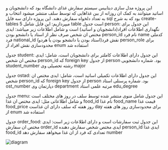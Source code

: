 این پروژه مدل سازی دیتابیس سیستم سفارش غذای دانشگاه بود که دانشجویان و اساتید میتوانند به کمک ان روزانه از بین غذاهایی که توسط سلف منتشر میشود انتخاب و به تعداد دلخواه سفارش دهند.
این پروژه دارای سه فایل sql بود که به شرح create-tables میپردازیم:
این فایل شامل 5 table است 
جدول person:
این جدول برای نگهداری اطلاعات افراد(دانشجویان و اساتید) است و شامل اطلاعات زیر میباشد:
ایدی مختص ان شخص صرف نظر از استاد یا دانشجو بودن person_id
نام فرد name
کدملی فرد national_id
نقش فرد(استاد بودن یا دانشجو بودن یا هردو) person_role
برای محدودسازی نقش افراد از enum استفاده شد

جدول student:
این جدول دارای اطلاعات کاملتر برای دانشجویان است، شامل:
ایدی مختص ان شخص person_id که foreign key از جدول person بود.
شماره دانشجویی student_number
رشته تحصیلی وی major

جدول ostad:
این جدول دارای اطلاعات تکمیلی اساتید است، شامل:
ایدی مختص ان شخص person_id که foreign key از جدول person بود.
شماره پرسنلی استاد ost_number
دپارتمان وی department
مرتبه علمی استاد edu_degree

جدول menu:
این جدول شامل منوی منتشر شده توسط سلف در روز های مختلف است و شامل اطلاعاتی مثل:
ایدی مختص ان غذا food_id
نام غذا food_name
قیمت غذا food_price
روز هفته که سلف دارای ان غذاست day
برای محدودسازی روز های هفته از enum استفاده شد

جدول order_food:
این جدول ثبت سفارشات است و دارای اطلاعات زیر است:
ایدی مختص ان سفارش order_id
ایدی مختص شخص سفارش دهنده person_id
ایدی غذا food_id
تعدادی که فرد از ان غذا میخواهد سفارش دهد number

![diagram](https://github.com/user-attachments/assets/3f7427fb-98cf-4003-b695-6a6c0933c299)


